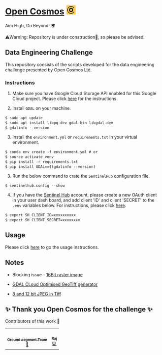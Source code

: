 # [Open Cosmos](https://www.open-cosmos.com/) <img src="./assets/logos/open_cosmos_logo.png" width="30" height="30">
Aim High, Go Beyond! 🌍

⚠️Warning: Repository is under construction🚧, so please be advised.
## Data Engineering Challenge
This repository consists of the scripts developed for the data engineering challenge presented by Open Cosmos Ltd.

### Instructions

1. Make sure you have Google Cloud Storage API enabled for this Google Cloud project. Please click [here](docs/google_cloud.md) for the instructions.

2. Install `GDAL` on your machine.

```
$ sudo apt update
$ sudo apt install libpq-dev gdal-bin libgdal-dev
$ gdalinfo --version
```

3. Install the `environment.yml` or `requirements.txt` in your virtual environment.

```
$ conda env create -f environment.yml # or
$ source activate venv
$ pip install -r requirements.txt
$ pip install GDAL==$(gdalinfo --version)
```

3. Run the below command to crate the `SentinelHub` configuration file.

```
$ sentinelhub.config --show
```

4. If you have the [Sentinel Hub](https://apps.sentinel-hub.com/dashboard/#/) account, please create a new OAuth client in your user dash board, and add client 'ID' and client 'SECRET' to the `.env` variables below. For instructions, please click [here](https://sentinelhub-py.readthedocs.io/en/latest/configure.html).

```
$ export SH_CLIENT_ID=xxxxxxxxxx
$ export SH_CLIENT_SECRET=xxxxxxxx
```

## Usage

Please click [here](docs/usage_instructions.md) to go the usage instructions.

## Notes

* Blocking issue  - [16Bit raster image](https://help.seequent.com/Oasismontaj/2023.1/Content/gxhelp/g/geosoft_gx_gridUtils_CopyConvertMultiGrids.htm)

* [GDAL CLoud Optimised GeoTiff generator](https://gdal.org/drivers/raster/cog.html)

* [8 and 12 bit JPEG in Tiff](https://trac.osgeo.org/gdal/wiki/TIFF12BitJPEG)

## ✨ Thank you Open Cosmos for the challenge ✨

Contributors of this work 👷

<table>
  <tbody>
    <tr>
      <td align="center"><a href="https://www.open-cosmos.com/"><img src="https://media.licdn.com/dms/image/C560BAQEyGxkRca65Wg/company-logo_200_200/0/1630649632519/opencosmos_logo?e=1707955200&v=beta&t=NEu63PndobhMvC2JedcX1uVUTz9bxThWsKQqtJioyZo" width="100px;" alt=""/><br /><sub><b>Ground segment Team</b></sub></a><br /><a href="#projectManagement-OC" title="Project Management">📆</a></td>
      <td align="center"><a href="https://github.com/vrym2"><img src="https://avatars.githubusercontent.com/u/93340339?v=4?s=100" width="100px;" alt=""/><br /><sub><b>Raj</b></sub></a><br /><a href="https://github.com/SpaceParkLeicester/Planet/commits?author=vrym2" title="Code">💻</a></td>
    </tr>
  </tbody>
</table>
